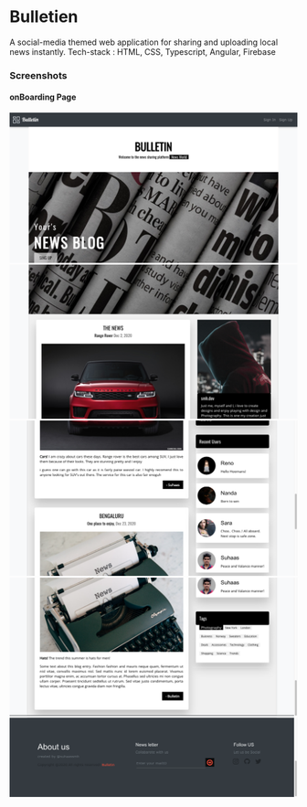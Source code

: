 # Bulletien

A social-media themed web application for sharing and uploading local news instantly.
Tech-stack : HTML, CSS, Typescript, Angular, Firebase

### Screenshots

#### onBoarding Page
![Home Page](src/images/1.png?raw=true )
![Home Page](src/images/2.png?raw=true )
![Home Page](src/images/3.png?raw=true )
![Home Page](src/images/4.png?raw=true )
![Home Page](src/images/5.png?raw=true )


